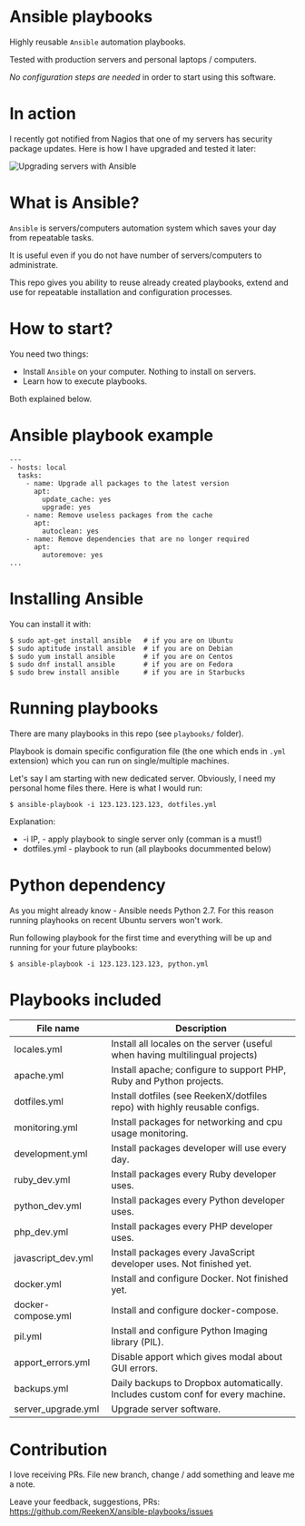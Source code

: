 # Ansible playbooks

Highly reusable `Ansible` automation playbooks.

Tested with production servers and personal laptops / computers.

*No configuration steps are needed* in order to start using this software.

# In action

I recently got notified from Nagios that one of my servers has security package updates. Here is how I have upgraded and tested it later:

![Upgrading servers with Ansible](https://www.jarmalavicius.lt/assets/ansible_serveriu_atnaujinimui.gif)

# What is Ansible?

`Ansible` is servers/computers automation system which saves your day from repeatable tasks.

It is useful even if you do not have number of servers/computers to administrate.

This repo gives you ability to reuse already created playbooks, extend and use for repeatable installation and configuration processes.

# How to start?

You need two things:

- Install `Ansible` on your computer. Nothing to install on servers.
- Learn how to execute playbooks.

Both explained below.

# Ansible playbook example

```
---
- hosts: local
  tasks: 
    - name: Upgrade all packages to the latest version
      apt:  
        update_cache: yes
        upgrade: yes
    - name: Remove useless packages from the cache
      apt:
        autoclean: yes
    - name: Remove dependencies that are no longer required
      apt:
        autoremove: yes
...
```

# Installing Ansible

You can install it with:

    $ sudo apt-get install ansible   # if you are on Ubuntu
    $ sudo aptitude install ansible  # if you are on Debian
    $ sudo yum install ansible       # if you are on Centos
    $ sudo dnf install ansible       # if you are on Fedora
    $ sudo brew install ansible      # if you are in Starbucks

# Running playbooks

There are many playbooks in this repo (see `playbooks/` folder).

Playbook is domain specific configuration file (the one which ends in `.yml` extension) which you can run on single/multiple machines.

Let's say I am starting with new dedicated server. Obviously, I need my personal home files there. Here is what I would run:

    $ ansible-playbook -i 123.123.123.123, dotfiles.yml

Explanation:

- -i IP, - apply playbook to single server only (comman is a must!)
- dotfiles.yml - playbook to run (all playbooks docummented below)

# Python dependency

As you might already know - Ansible needs Python 2.7. For this reason running playhooks on recent Ubuntu servers won't work.

Run following playbook for the first time and everything will be up and running for your future playbooks:

    $ ansible-playbook -i 123.123.123.123, python.yml

# Playbooks included

| File name          | Description                                                                     |
|--------------------|---------------------------------------------------------------------------------|
| locales.yml        | Install all locales on the server (useful when having multilingual projects)    |
| apache.yml         | Install apache; configure to support PHP, Ruby and Python projects.             |
| dotfiles.yml       | Install dotfiles (see ReekenX/dotfiles repo) with highly reusable configs.      |
| monitoring.yml     | Install packages for networking and cpu usage monitoring.                       |
| development.yml    | Install packages developer will use every day.                                  |
| ruby_dev.yml       | Install packages every Ruby developer uses.                                     |
| python_dev.yml     | Install packages every Python developer uses.                                   |
| php_dev.yml        | Install packages every PHP developer uses.                                      |
| javascript_dev.yml | Install packages every JavaScript developer uses. Not finished yet.             |
| docker.yml         | Install and configure Docker. Not finished yet.                                 |
| docker-compose.yml | Install and configure docker-compose.                                           |
| pil.yml            | Install and configure Python Imaging library (PIL).                             |
| apport_errors.yml  | Disable apport which gives modal about GUI errors.                              |
| backups.yml        | Daily backups to Dropbox automatically. Includes custom conf for every machine. |
| server_upgrade.yml | Upgrade server software.                                                        |

# Contribution

I love receiving PRs. File new branch, change / add something and leave me a note.

Leave your feedback, suggestions, PRs:  https://github.com/ReekenX/ansible-playbooks/issues
